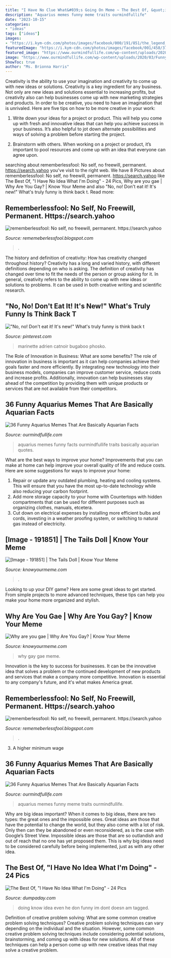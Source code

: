 ```yaml
---
title: "I Have No Clue What&#039;s Going On Meme ~ The Best Of, &quot;i Have No Idea What I&#039;m Doing&quot;"
description: "Aquarius memes funny meme traits ourmindfullife"
date: "2023-10-15"
categories:
- "ideas"
tags: ["ideas"]
images:
- "https://i.kym-cdn.com/photos/images/facebook/000/191/851/the_legend_of_tails_doll_by_nataly_b-d1y71l6.png"
featuredImage: "https://i.kym-cdn.com/photos/images/facebook/001/458/377/869.jpg"
featured_image: "https://www.ourmindfullife.com/wp-content/uploads/2020/03/Funny-Aquarius-memes-OurMindfulLife.com-22.jpg"
image: "https://www.ourmindfullife.com/wp-content/uploads/2020/03/Funny-Aquarius-memes-OurMindfulLife.com-22.jpg"
ShowToc: true
author: "Ms. Brionna Harris"
---
```



Creativity is the ability to use your imagination and creativity to come up with new ideas or solutions.
Creativity is a key ingredient for any business. Not only are new ideas and solutions essential to increasing profits, but creativity also can help businesses come up with new marketing strategies and products. In order to be creative, you need to have an imagination that is unrivaled. Here are five tips on how to be more creative in your work: 
1. Write down your ideas for a project or product. This will help you come up with fresh and innovative ideas that can help you achieve success in your business. It’s also helpful to jot down alternate possibilities and ways of solving a problem before starting the project. 

2. Brainstorm with others. When working on a project or product, it’s important to pool resources and come up with an idea that everyone can agree upon.

	

		
searching about rememberlessfool: No self, no freewill, permanent. https://search.yahoo you've visit to the right web. We have 8 Pictures about rememberlessfool: No self, no freewill, permanent. https://search.yahoo like The Best Of, &quot;I Have No Idea What I&#039;m Doing&quot; - 24 Pics, Why are you gae | Why Are You Gay? | Know Your Meme and also &quot;No, no! Don&#039;t eat it! It&#039;s new!&quot; What&#039;s truly funny is think back t. Read more:
		
    
## Rememberlessfool: No Self, No Freewill, Permanent. Https://search.yahoo

<img loading=lazy src="https://1.bp.blogspot.com/-5GYQe-YSByQ/Xzb1kt394oI/AAAAAAAAfQI/hxnA-sthxmIBSivDPO_pau-Er8stA9l7ACLcBGAsYHQ/s1600/Untitled1679.png" onerror="this.onerror=null;this.src='https://tse4.mm.bing.net/th?id=OIP.FT34ckfptKx-JOkYqimQ-AHaEK&amp;pid=15.1';" alt="rememberlessfool: No self, no freewill, permanent. https://search.yahoo">

_Source: rememeberlessfool.blogspot.com_

>. 

	

The history and definition of creativity: How has creativity changed throughout history?
Creativity has a long and varied history, with different definitions depending on who is asking. The definition of creativity has changed over time to fit the needs of the person or group asking for it. In general, creativity refers to the ability to come up with new ideas or solutions to problems. It can be used in both creative writing and scientific research.

    
## &quot;No, No! Don&#039;t Eat It! It&#039;s New!&quot; What&#039;s Truly Funny Is Think Back T

<img loading=lazy src="https://i.pinimg.com/originals/cf/bf/c1/cfbfc1d8b1acf4086444ba40388a3d06.jpg" onerror="this.onerror=null;this.src='https://tse3.mm.bing.net/th?id=OIP.Z13cvwWSKAQGCEFQg3mpIwHaK8&amp;pid=15.1';" alt="&quot;No, no! Don&#039;t eat it! It&#039;s new!&quot; What&#039;s truly funny is think back t">

_Source: pinterest.com_

>marinette adrien catnoir bugaboo phosko. 

	

The Role of Innovation in Business: What are some benefits?
The role of innovation in business is important as it can help companies achieve their goals faster and more efficiently. By integrating new technology into their business models, companies can improve customer service, reduce costs and increase profits. Additionally, innovation can help businesses stay ahead of the competition by providing them with unique products or services that are not available from their competitors.

    
## 36 Funny Aquarius Memes That Are Basically Aquarian Facts

<img loading=lazy src="https://www.ourmindfullife.com/wp-content/uploads/2020/03/Funny-Aquarius-memes-OurMindfulLife.com-22.jpg" onerror="this.onerror=null;this.src='https://tse2.mm.bing.net/th?id=OIP.lfHHl8uwGcS660BRyz5bLwHaIZ&amp;pid=15.1';" alt="36 Funny Aquarius Memes That Are Basically Aquarian Facts">

_Source: ourmindfullife.com_

>aquarius memes funny facts ourmindfullife traits basically aquarian quotes. 

	

What are the best ways to improve your home?
Improvements that you can make at home can help improve your overall quality of life and reduce costs. Here are some suggestions for ways to improve your home: 
1. Repair or update any outdated plumbing, heating and cooling systems. This will ensure that you have the most up-to-date technology while also reducing your carbon footprint. 
2. Add more storage capacity to your home with Countertops with hidden compartments that can be used for different purposes such as organizing clothes, manuals, etcetera. 
3. Cut down on electrical expenses by installing more efficient bulbs and cords, investing in a weather proofing system, or switching to natural gas instead of electricity. 

    
## [Image - 191851] | The Tails Doll | Know Your Meme

<img loading=lazy src="https://i.kym-cdn.com/photos/images/facebook/000/191/851/the_legend_of_tails_doll_by_nataly_b-d1y71l6.png" onerror="this.onerror=null;this.src='https://tse3.mm.bing.net/th?id=OIP.HwvQWuef-oD2P8tA0z80igHaFL&amp;pid=15.1';" alt="[Image - 191851] | The Tails Doll | Know Your Meme">

_Source: knowyourmeme.com_

>. 

	

Looking to up your DIY game? Here are some great ideas to get started. From simple projects to more advanced techniques, these tips can help you make your home more organized and stylish.

    
## Why Are You Gae | Why Are You Gay? | Know Your Meme

<img loading=lazy src="https://i.kym-cdn.com/photos/images/facebook/001/458/377/869.jpg" onerror="this.onerror=null;this.src='https://tse1.mm.bing.net/th?id=OIP.k-v2c_2tKU1T2u1yy184swHaRi&amp;pid=15.1';" alt="Why are you gae | Why Are You Gay? | Know Your Meme">

_Source: knowyourmeme.com_

>why gay gae meme. 

	

Innovation is the key to success for businesses. It can be the innovative idea that solves a problem or the continued development of new products and services that make a company more competitive. Innovation is essential to any company's future, and it's what makes America great.

    
## Rememberlessfool: No Self, No Freewill, Permanent. Https://search.yahoo

<img loading=lazy src="https://1.bp.blogspot.com/-qNvgSStlkbc/YNZaPmjCezI/AAAAAAAAm50/ZPB3N_jhe5oFeJIxVchmZ9y0flFbHl7ngCLcBGAsYHQ/w1200-h630-p-k-no-nu/Untitled.png9.png" onerror="this.onerror=null;this.src='https://tse4.mm.bing.net/th?id=OIP.R5nhYK9yLarblJhwGKG9QAHaD4&amp;pid=15.1';" alt="rememberlessfool: No self, no freewill, permanent. https://search.yahoo">

_Source: rememeberlessfool.blogspot.com_

>. 

	

3. A higher minimum wage

    
## 36 Funny Aquarius Memes That Are Basically Aquarian Facts

<img loading=lazy src="https://www.ourmindfullife.com/wp-content/uploads/2020/03/Funny-Aquarius-memes-OurMindfulLife.com-32.jpg" onerror="this.onerror=null;this.src='https://tse2.mm.bing.net/th?id=OIP.xOp8RcZ4RngHmCJPmhGzPwHaIE&amp;pid=15.1';" alt="36 Funny Aquarius Memes That Are Basically Aquarian Facts">

_Source: ourmindfullife.com_

>aquarius memes funny meme traits ourmindfullife. 

	

Why are big ideas important?
When it comes to big ideas, there are two types: the great ones and the impossible ones. Great ideas are those that have the potential to change the world, but they also come with a lot of risk. Only then can they be abandoned or even reconsidered, as is the case with Google’s Street View. Impossible ideas are those that are so outlandish and out of reach that no one has yet proposed them. This is why big ideas need to be considered carefully before being implemented, just as with any other idea.

    
## The Best Of, &quot;I Have No Idea What I&#039;m Doing&quot; - 24 Pics

<img loading=lazy src="http://www.dumpaday.com/wp-content/uploads/2013/03/he-doesnt-even-know-what-hes-doing.jpg" onerror="this.onerror=null;this.src='https://tse1.mm.bing.net/th?id=OIP.3vocpUaxYyl9lRLajFQTvgHaFh&amp;pid=15.1';" alt="The Best Of, &quot;I Have No Idea What I&#039;m Doing&quot; - 24 Pics">

_Source: dumpaday.com_

>doing know idea even he don funny im dont doesn am tagged. 

	

Definition of creative problem solving: What are some common creative problem solving techniques?
Creative problem solving techniques can vary depending on the individual and the situation. However, some common creative problem solving techniques include considering potential solutions, brainstorming, and coming up with ideas for new solutions. All of these techniques can help a person come up with new creative ideas that may solve a creative problem.

